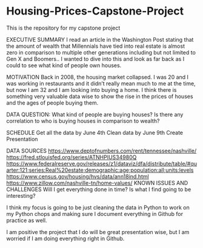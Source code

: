 # Housing-Prices-Capstone-Project
This is the repository for my capstone project

EXECUTIVE SUMMARY
I read an article in the Washington Post stating that the amount of wealth that Millennials have tied into real estate is almost zero in comparison to multiple other generations including but not limited to Gen X and Boomers.. I wanted to dive into this and look as far back as I could to see what kind of people own houses.

MOTIVATION 
Back in 2008, the housing market collapsed. I was 20 and I was working in restaurants and it didn’t really mean much to me at the time, but now I am 32 and I am looking into buying a home. I think there is something very valuable data wise to show the rise in the prices of houses and the ages of people buying them.

DATA QUESTION:
What kind of people are buying houses?
Is there any correlation to who is buying houses in comparison to wealth?

SCHEDULE 
Get all the data by June 4th
Clean data by June 9th
Create Presentation

DATA SOURCES 
https://www.deptofnumbers.com/rent/tennessee/nashville/
https://fred.stlouisfed.org/series/ATNHPIUS34980Q
https://www.federalreserve.gov/releases/z1/dataviz/dfa/distribute/table/#quarter:121;series:Real%20estate;demographic:age;population:all;units:levels
https://www.census.gov/housing/hvs/data/ann18ind.html
https://www.zillow.com/nashville-tn/home-values/
KNOWN ISSUES AND CHALLENGES 
Will I get everything done in time?
Is what I find going to be interesting?

I think my focus is going to be just cleaning the data in Python to work on my Python chops and making sure I document everything in Github for practice as well.

I am positive the project that I do will be great presentation wise, but I am worried if I am doing everything right in Github.
